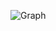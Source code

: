 ![Graph](https://github.com/zshortma/ser321-spring24-B-zshortma/assets/147352710/9d3311de-8d17-4ca9-8b74-dd3ee0e122d8)
